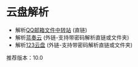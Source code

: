 # 云盘解析

-   解析[QQ邮箱文件中转站](https://wx.mail.qq.com) (直链)
-   解析[蓝奏云](https://www.lanzou.com/) (外链-支持带密码解析直链或文件夹)
-   解析[123云盘](https://www.123pan.com/login) (外链-支持带密码解析直链或文件夹)

推荐版本：10.0
